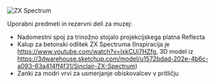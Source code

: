 ![ZX Spectrum](https://raw.githubusercontent.com/markostamcar/muzej.si/master/3d-stl/spectrum.jpg)

Uporabni predmeti in rezervni deli za muzej:
- Nadomestni spoj za trinožno stojalo projekcijskega platna Reflecta
- Kalup za betonski odlitek ZX Spectruma (Inspiracija je https://www.youtube.com/watch?v=IxkCUi7HZfg, 3D model iz https://3dwarehouse.sketchup.com/model/u1572bdad-202e-4b6c-a093-63a414ff4f31/Sinclair-ZX-Spectrum)
- Zanki za modri vrvi za usmerjanje obiskovalcev v pritličju
